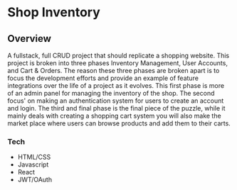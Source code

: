# Shop Inventory

## Overview
A fullstack, full CRUD project that should replicate a shopping website. This project is broken into three phases Inventory Management, User Accounts, and Cart & Orders. The reason these three phases are broken apart is to focus the development efforts and provide an example of feature integrations over the life of a project as it evolves. This first phase is more of an admin panel for managing the inventory of the shop. The second focus' on making an authentication system for users to create an account and login. The third and final phase is the final piece of the puzzle, while it mainly deals with creating a shopping cart system you will also make the market place where users can browse products and add them to their carts.

### Tech
- HTML/CSS
- Javascript
- React 
- JWT/OAuth